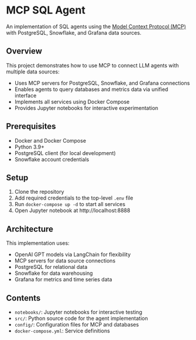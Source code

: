 # MCP SQL Agent

An implementation of SQL agents using the [Model Context Protocol (MCP)](https://github.com/modelcontextprotocol/servers) with PostgreSQL, Snowflake, and Grafana data sources.

## Overview

This project demonstrates how to use MCP to connect LLM agents with multiple data sources:

- Uses MCP servers for PostgreSQL, Snowflake, and Grafana connections
- Enables agents to query databases and metrics data via unified interface
- Implements all services using Docker Compose
- Provides Jupyter notebooks for interactive experimentation

## Prerequisites

- Docker and Docker Compose
- Python 3.9+
- PostgreSQL client (for local development)
- Snowflake account credentials

## Setup

1. Clone the repository
2. Add required credentials to the top-level `.env` file
3. Run `docker-compose up -d` to start all services
4. Open Jupyter notebook at http://localhost:8888

## Architecture

This implementation uses:

- OpenAI GPT models via LangChain for flexibility
- MCP servers for data source connections
- PostgreSQL for relational data
- Snowflake for data warehousing
- Grafana for metrics and time series data

## Contents

- `notebooks/`: Jupyter notebooks for interactive testing
- `src/`: Python source code for the agent implementation
- `config/`: Configuration files for MCP and databases
- `docker-compose.yml`: Service definitions
